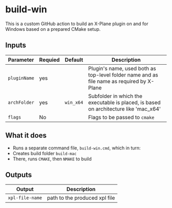 # build-win

This is a custom GitHub action to build an X-Plane plugin on and for Windows based on a prepared CMake setup.

## Inputs

Parameter|Requied|Default|Description
---------|-------|-------|------------
`pluginName`|yes||Plugin's name, used both as top-level folder name and as file name as required by X-Plane
`archFolder`|yes|`win_x64`|Subfolder in which the executable is placed, is based on architecture like 'mac_x64'
`flags`|No||Flags to be passed to `cmake`

## What it does

- Runs a separate command file, `build-win.cmd`, which in turn:
- Creates build folder `build-mac`
- There, runs `CMAKE`, then `NMAKE` to build

## Outputs

Output|Description
------|-----------
`xpl-file-name`|path to the produced xpl file
